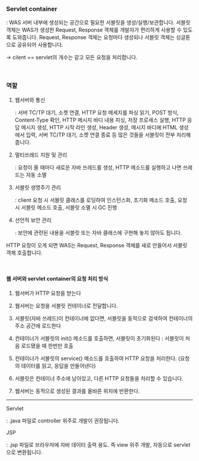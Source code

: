 ### Servlet container

: WAS 서버 내부에 생성되는 공간으로 필요한 서블릿을 생성/실행/보관합니다. 서블릿 객체는 WAS가 생성한 Request, Response 객체를 개발자가 편리하게 사용할 수 있도록 도와줍니다. Request, Response 객체는 요청마다 생성되나 서블릿 객체는 싱글톤으로 공유되어 사용합니다. 

->  cilent == servlet의 개수는 같고 모든 요청을 처리합니다. 

<br>

### 역할 

1. 웹서버와 통신

   : 서버 TC/TP 대기, 소켓 연결, HTTP 요청 메세지를 파싱 읽기, POST 방식, Content-Type 확인, HTTP 메시지 바디 내용 피싱, 저장 프로세스 실행, HTTP 응답 메시지 생성, HTTP 시작 라인 생성, Header 생성, 메시지 바디에 HTML 생성에서 입력, 서버 TC/TP 대기, 소켓 연결 종료 등 많은 것들을 서블릿이 전부 처리해줍니다.

2. 멀티쓰레드 지원 및 관리

   : 요청이 올 때마다 새로운 자바 쓰레드를 생성, HTTP 메소드를 실행하고 나면 쓰레드는 자동 소멸
    
4.  서블릿 생명주기 관리 
    
    : client 요청 시 서블릿 클래스를 로딩하여 인스턴스화, 초기화 메소드 호출, 요청 시 서블릿 메소드 호출, 서블릿 소멸 시 GC 진행
      
4.  선언적 보안 관리

    : 보안에 관련된 내용을 서블릿 또는 자바 클래스에 구현해 놓지 않아도 됩니다.

HTTP 요청이 오게 되면 WAS는 Request, Response 객체를 새로 만들어서 서블릿 객체 호출합니다.

<br>

#### 웹 서버와 servlet container의 요청 처리 방식

1. 웹서버가 HTTP 요청을 받는다

2. 웹서버는 요청을 서블릿 컨테이너로 전달합니다.

3. 서블릿(자바 쓰레드)이 컨테이너에 없다면, 서블릿을 동적으로 검색하여 컨테이너의 주소 공간에 로드한다

4. 컨테이너가 서블릿의 init() 메소드를 호출하면, 서블릿이 초기화된다
   : 서블릿이 처음 로드됐을 때 한번만 호출

5. 컨테이너가 서블릿의 service() 메소드를 호출하여 HTTP 요청을 처리한다.
   (요청의 데이터를 읽고, 응답을 만들어낸다)

6. 서블릿은 컨테이너 주소에 남아있고, 다른 HTTP 요청들을 처리할 수 있습니다.

7. 웹서버는 동적으로 생성된 결과를 올바른 위치에 반환한다.


----

Servlet

: .java 파일로 controller 위주로 개발이 권장됩니다. 


JSP

: .jsp 파일로 브라우저에 자바 데이터 출력 용도. 즉 view 위주 개발, 자동으로 servlet으로 변환됩니다. 
